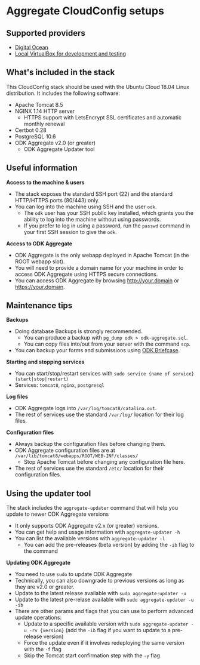 # Aggregate CloudConfig setups

## Supported providers

- [Digital Ocean](digital-ocean)
- [Local VirtualBox for development and testing](local-virtualbox)

## What's included in the stack

This CloudConfig stack should be used with the Ubuntu Cloud 18.04 Linux distribution. It includes the following software:

- Apache Tomcat 8.5
- NGINX 1.14 HTTP server
  - HTTPS support with LetsEncrypt SSL certificates and automatic monthly renewal
- Certbot 0.28
- PostgreSQL 10.6
- ODK Aggregate v2.0 (or greater)
  - ODK Aggregate Updater tool
  
## Useful information

**Access to the machine & users**

- The stack exposes the standard SSH port (22) and the standard HTTP/HTTPS ports (80/443) only.
- You can log into the machine using SSH and the user `odk`.
  - The `odk` user has your SSH public key installed, which grants you the ability to log into the machine without using passwords.
  - If you prefer to log in using a password, run the `passwd` command in your first SSH session to give the `odk`.

**Access to ODK Aggregate**

- ODK Aggregate is the only webapp deployed in Apache Tomcat (in the ROOT webapp slot).
- You will need to provide a domain name for your machine in order to access ODK Aggregate using HTTPS secure connections. 
- You can access ODK Aggregate by browsing http://your.domain or https://your.domain.

## Maintenance tips

**Backups**
- Doing database Backups is strongly recommended.
  - You can produce a backup with `pg_dump odk > odk-aggregate.sql`.
  - You can copy files into/out from your server with the command `scp`.
- You can backup your forms and submissions using [ODK Briefcase](https://docs.opendatakit.org/briefcase-intro/).

**Starting and stopping services**
- You can start/stop/restart services with `sudo service {name of service} (start|stop|restart)`
- Services: `tomcat8`, `nginx`, `postgresql`

**Log files**
- ODK Aggregate logs into `/var/log/tomcat8/catalina.out`.
- The rest of services use the standard `/var/log/` location for their log files.

**Configuration files**
- Always backup the configuration files before changing them.
- ODK Aggregate configuration files are at `/var/lib/tomcat8/webapps/ROOT/WEB-INF/classes/`
  - Stop Apache Tomcat before changing any configuration file here.
- The rest of services use the standard `/etc/` location for their configuration files.

## Using the updater tool
The stack includes the `aggregate-updater` command that will help you update to newer ODK Aggregate versions

- It only supports ODK Aggregate v2.x (or greater) versions.
- You can get help and usage information with `aggregate-updater -h`
- You can list the available versions with `aggregate-updater -l`
  - You can add the pre-releases (beta version) by adding the `-ib` flag to the command

**Updating ODK Aggregate**

- You need to use `sudo` to update ODK Aggregate
- Technically, you can also downgrade to previous versions as long as they are v2.0 or greater.
- Update to the latest release available with `sudo aggregate-updater -u`
- Update to the latest pre-relase available with `sudo aggregate-updater -u -ib`
- There are other params and flags that you can use to perform advanced update operations:
  - Update to a specific available version with `sudo aggregate-updater -u -rv {version}` (add the `-ib` flag if you want to update to a pre-release version)
  - Force the update even if it involves redeploying the same version with the `-f` flag
  - Skip the Tomcat start confirmation step with the `-y` flag



  


